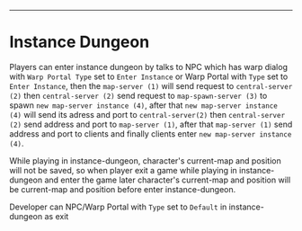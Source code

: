 * * *

Instance Dungeon
==============

Players can enter instance dungeon by talks to NPC which has warp dialog with `Warp Portal Type` set to `Enter Instance` or Warp Portal with `Type` set to `Enter Instance`, then the `map-server (1)` will send request to `central-server (2)` then `central-server (2)` send request to `map-spawn-server (3)` to spawn `new map-server instance (4)`, after that `new map-server instance (4)` will send its adress and port to `central-server(2)` then `central-server (2)` send address and port to `map-server (1)`, after that `map-server (1)` send address and port to clients and finally clients enter `new map-server instance (4)`.

While playing in instance-dungeon, character's current-map and position will not be saved, so when player exit a game while playing in instance-dungeon and enter the game later character's current-map and position will be current-map and position before enter instance-dungeon.

Developer can NPC/Warp Portal with `Type` set to `Default` in instance-dungeon as exit